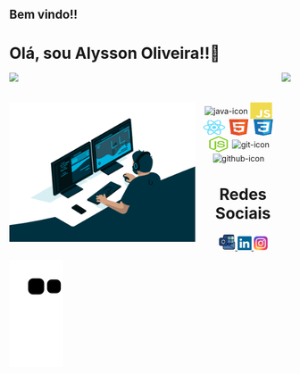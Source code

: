 ## Bem vindo!!
<h1> Olá, sou Alysson Oliveira!!🤝</h1>
<div>
  
  <img  height="180em" src="https://github-readme-stats.vercel.app/api?username=AlyssonOliveiraSantos&show_icons=true&theme=dark&include_all_commits=true&count_private=true"/>
  <img align="right" height="180em" src="https://github-readme-stats.vercel.app/api/top-langs/?username=AlyssonOliveiraSantos&layout=compact&langs_count=16&theme=dark"/>
</div>
<br>

<div align="center">
    <div style="display: inline_block"><br>
        <img align="left" height="250" alt="coding-time" src="code.gif">
        <img align="center" height="30" width="40" alt="java-icon"
            src="https://cdn.jsdelivr.net/gh/devicons/devicon/icons/java/java-plain.svg">
        <img align="center" height="30" width="40" alt="js-icon"
            src="https://raw.githubusercontent.com/devicons/devicon/master/icons/javascript/javascript-plain.svg">
        <img align="center" height="30" width="40" alt="react-icon"
            src="https://raw.githubusercontent.com/devicons/devicon/master/icons/react/react-original.svg">
        <img align="center" height="30" width="40" alt="html-icon"
            src="https://raw.githubusercontent.com/devicons/devicon/master/icons/html5/html5-original.svg">
        <img align="center" height="30" width="40" alt="css-icon"
            src="https://raw.githubusercontent.com/devicons/devicon/master/icons/css3/css3-original.svg">
        <img align="center" height="30" width="40" alt="nodejs-icon"
            src="https://raw.githubusercontent.com/devicons/devicon/master/icons/nodejs/nodejs-original.svg">
        <img align="center" height="30" width="40" alt="git-icon"
            src="https://cdn.jsdelivr.net/gh/devicons/devicon/icons/git/git-plain.svg">
        <img align="center" height="30" width="40" alt="github-icon"
            src="https://cdn.jsdelivr.net/gh/devicons/devicon/icons/github/github-original.svg">
    </div>
  
  <h1 align="center">Redes Sociais</h1>
    <a href = "mailto: alyssonn.bra@live.com">
      <img width="30" src="outlook.png">
    </a>
    <a href = "https://www.linkedin.com/in/alysson-oliveira-santos-9aaa42155/">
      <img width="25" src="linkedin.svg">
    <a href = "https://www.instagram.com/__max__aly">
      <img width="25" src="instagram.png">
    </a>
</div>
 
![Snake animation](https://github.com/AlyssonOliveiraSantos/AlyssonOliveiraSantos/blob/output/github-contribution-grid-snake.svg)
